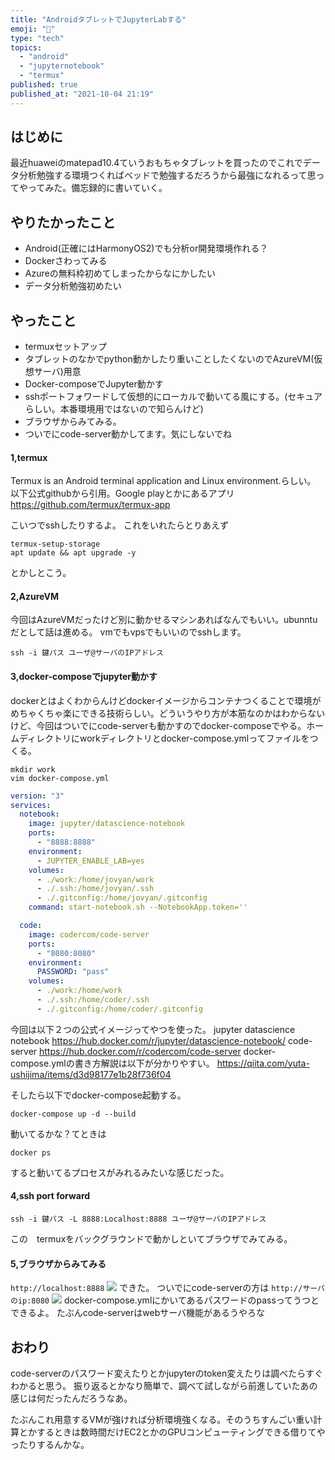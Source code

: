 ```yaml
---
title: "AndroidタブレットでJupyterLabする"
emoji: "🐥"
type: "tech"
topics:
  - "android"
  - "jupyternotebook"
  - "termux"
published: true
published_at: "2021-10-04 21:19"
---
```


## はじめに
最近huaweiのmatepad10.4ていうおもちゃタブレットを買ったのでこれでデータ分析勉強する環境つくればベッドで勉強するだろうから最強になれるって思ってやってみた。備忘録的に書いていく。

## やりたかったこと
- Android(正確にはHarmonyOS2)でも分析or開発環境作れる？
- Dockerさわってみる
- Azureの無料枠初めてしまったからなにかしたい
- データ分析勉強初めたい

## やったこと
- termuxセットアップ
- タブレットのなかでpython動かしたり重いことしたくないのでAzureVM(仮想サーバ)用意
- Docker-composeでJupyter動かす
- sshポートフォワードして仮想的にローカルで動いてる風にする。(セキュアらしい。本番環境用ではないので知らんけど)
- ブラウザからみてみる。
- ついでにcode-server動かしてます。気にしないでね

#### 1,termux
Termux is an Android terminal application and Linux environment.らしい。
以下公式githubから引用。Google playとかにあるアプリ
https://github.com/termux/termux-app

こいつでsshしたりするよ。
これをいれたらとりあえず
```bash:termux
termux-setup-storage
apt update && apt upgrade -y
```
とかしとこう。

#### 2,AzureVM
今回はAzureVMだったけど別に動かせるマシンあればなんでもいい。ubunntuだとして話は進める。
vmでもvpsでもいいのでsshします。
```bash:termux
ssh -i 鍵パス ユーザ@サーバのIPアドレス
```

#### 3,docker-composeでjupyter動かす
dockerとはよくわからんけどdockerイメージからコンテナつくることで環境がめちゃくちゃ楽にできる技術らしい。どういうやり方が本筋なのかはわからないけど、今回はついでにcode-serverも動かすのでdocker-composeでやる。ホームディレクトリにworkディレクトリとdocker-compose.ymlってファイルをつくる。
```bash:
mkdir work
vim docker-compose.yml
```
```bash:docker-compose.yml
version: "3"
services:
  notebook:
    image: jupyter/datascience-notebook
    ports:
      - "8888:8888"
    environment:
      - JUPYTER_ENABLE_LAB=yes
    volumes:
      - ./work:/home/jovyan/work
      - ./.ssh:/home/jovyan/.ssh
      - ./.gitconfig:/home/jovyan/.gitconfig
    command: start-notebook.sh --NotebookApp.token=''

  code:
    image: codercom/code-server
    ports:
      - "8080:8080"
    environment:
      PASSWORD: "pass"
    volumes:
      - ./work:/home/work
      - ./.ssh:/home/coder/.ssh
      - ./.gitconfig:/home/coder/.gitconfig
```
今回は以下２つの公式イメージってやつを使った。
jupyter datascience notebook
https://hub.docker.com/r/jupyter/datascience-notebook/
code-server
https://hub.docker.com/r/codercom/code-server
docker-compose.ymlの書き方解説は以下が分かりやすい。
https://qiita.com/yuta-ushijima/items/d3d98177e1b28f736f04

そしたら以下でdocker-compose起動する。
```bash:
docker-compose up -d --build
```
動いてるかな？てときは
```bash:
docker ps
```
すると動いてるプロセスがみれるみたいな感じだった。

#### 4,ssh port forward
```bash:termux
ssh -i 鍵パス -L 8888:Localhost:8888 ユーザ@サーバのIPアドレス
```
この　termuxをバックグラウンドで動かしといてブラウザでみてみる。

#### 5,ブラウザからみてみる
`http://localhost:8888`
![](https://storage.googleapis.com/zenn-user-upload/cd66b53d9cce28d0610e4955.jpg)
できた。
ついでにcode-serverの方は
`http://サーバのip:8080`
![](https://storage.googleapis.com/zenn-user-upload/4fd7fb2c284ce9a5c7c6a014.jpg)
docker-compose.ymlにかいてあるパスワードのpassってうつとできるよ。
たぶんcode-serverはwebサーバ機能があるうやろな

## おわり
code-serverのパスワード変えたりとかjupyterのtoken変えたりは調べたらすぐわかると思う。
振り返るとかなり簡単で、調べて試しながら前進していたあの感じは何だったんだろうなあ。

たぶんこれ用意するVMが強ければ分析環境強くなる。そのうちすんごい重い計算とかするときは数時間だけEC2とかのGPUコンピューティングできる借りてやったりするんかな。